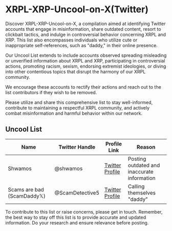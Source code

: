 # XRPL-XRP-Uncool-on-X(Twitter)

Discover XRPL-XRP-Uncool-on-X, a compilation aimed at identifying Twitter accounts that engage in misinformation, share outdated content, resort to clickbait tactics, and indulge in controversial behavior concerning XRPL and XRP. This list also encompasses individuals who utilize cute or inappropriate self-references, such as "daddy," in their online presence.

Our Uncool List extends to include accounts observed spreading misleading or unverified information about XRPL and XRP, participating in controversial actions, promoting racism, sexism, endorsing extremist ideologies, or diving into other contentious topics that disrupt the harmony of our XRPL community.

We encourage these accounts to rectify their actions and reach out to the list contributors if they wish to be removed.

Please utilize and share this comprehensive list to stay well-informed, contribute to maintaining a respectful XRPL community, and actively combat misinformation and harmful behavior within our network.

## Uncool List

| Name        | Twitter Handle   | Profile Link                                       | Reason                                            |
|-------------|-------------------|---------------------------------------------------|---------------------------------------------------|
| Shwamos     | @shwamos         | [Twitter Profile](https://twitter.com/shwamos)   | Posting outdated and inaccurate information        |
| Scams are bad (ScamDaddy𝕏) | @ScamDetective5  | [Twitter Profile](https://twitter.com/ScamDetective5)| Calling themselves "daddy"                       |

To contribute to this list or raise concerns, please get in touch. Remember, the best way to stay off this list is to provide accurate and updated information. Do your research and ensure relevance before posting.
